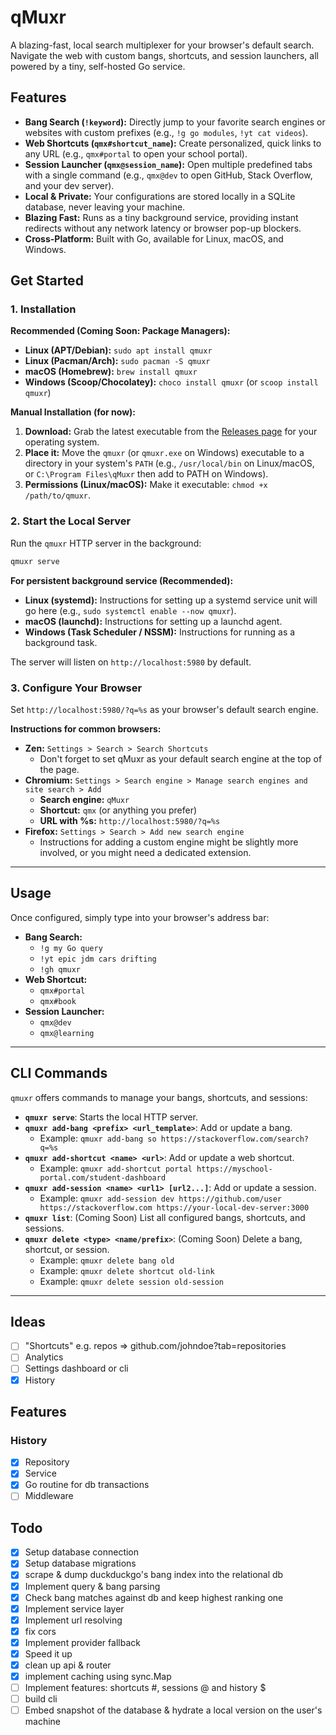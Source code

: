 # qMuxr

A blazing-fast, local search multiplexer for your browser's default search. Navigate the web with custom bangs, shortcuts, and session launchers, all powered by a tiny, self-hosted Go service.

## Features

*   **Bang Search (`!keyword`):** Directly jump to your favorite search engines or websites with custom prefixes (e.g., `!g go modules`, `!yt cat videos`).
*   **Web Shortcuts (`qmx#shortcut_name`):** Create personalized, quick links to any URL (e.g., `qmx#portal` to open your school portal).
*   **Session Launcher (`qmx@session_name`):** Open multiple predefined tabs with a single command (e.g., `qmx@dev` to open GitHub, Stack Overflow, and your dev server).
*   **Local & Private:** Your configurations are stored locally in a SQLite database, never leaving your machine.
*   **Blazing Fast:** Runs as a tiny background service, providing instant redirects without any network latency or browser pop-up blockers.
*   **Cross-Platform:** Built with Go, available for Linux, macOS, and Windows.

## Get Started

### 1. Installation

**Recommended (Coming Soon: Package Managers):**
*   **Linux (APT/Debian):** `sudo apt install qmuxr`
*   **Linux (Pacman/Arch):** `sudo pacman -S qmuxr`
*   **macOS (Homebrew):** `brew install qmuxr`
*   **Windows (Scoop/Chocolatey):** `choco install qmuxr` (or `scoop install qmuxr`)

**Manual Installation (for now):**
1.  **Download:** Grab the latest executable from the [Releases page](https://github.com/your-org/qmuxr-cli/releases) for your operating system.
2.  **Place it:** Move the `qmuxr` (or `qmuxr.exe` on Windows) executable to a directory in your system's `PATH` (e.g., `/usr/local/bin` on Linux/macOS, or `C:\Program Files\qMuxr` then add to PATH on Windows).
3.  **Permissions (Linux/macOS):** Make it executable: `chmod +x /path/to/qmuxr`.

### 2. Start the Local Server

Run the `qmuxr` HTTP server in the background:

```bash
qmuxr serve
```

**For persistent background service (Recommended):**
*   **Linux (systemd):** Instructions for setting up a systemd service unit will go here (e.g., `sudo systemctl enable --now qmuxr`).
*   **macOS (launchd):** Instructions for setting up a launchd agent.
*   **Windows (Task Scheduler / NSSM):** Instructions for running as a background task.

The server will listen on `http://localhost:5980` by default.

### 3. Configure Your Browser

Set `http://localhost:5980/?q=%s` as your browser's default search engine.

**Instructions for common browsers:**
*   **Zen:** `Settings > Search > Search Shortcuts`
    *  Don't forget to set qMuxr as your default search engine at the top of the page. 
*   **Chromium:** `Settings > Search engine > Manage search engines and site search > Add`
    *   **Search engine:** `qMuxr`
    *   **Shortcut:** `qmx` (or anything you prefer)
    *   **URL with %s:** `http://localhost:5980/?q=%s`
*   **Firefox:** `Settings > Search > Add new search engine`
    *   Instructions for adding a custom engine might be slightly more involved, or you might need a dedicated extension.

---

## Usage

Once configured, simply type into your browser's address bar:

*   **Bang Search:**
    *   `!g my Go query`
    *   `!yt epic jdm cars drifting`
    *   `!gh qmuxr`
*   **Web Shortcut:**
    *   `qmx#portal`
    *   `qmx#book`
*   **Session Launcher:**
    *   `qmx@dev`
    *   `qmx@learning`

---

## CLI Commands

`qmuxr` offers commands to manage your bangs, shortcuts, and sessions:

*   **`qmuxr serve`**: Starts the local HTTP server.
*   **`qmuxr add-bang <prefix> <url_template>`**: Add or update a bang.
    *   Example: `qmuxr add-bang so https://stackoverflow.com/search?q=%s`
*   **`qmuxr add-shortcut <name> <url>`**: Add or update a web shortcut.
    *   Example: `qmuxr add-shortcut portal https://myschool-portal.com/student-dashboard`
*   **`qmuxr add-session <name> <url1> [url2...]`**: Add or update a session.
    *   Example: `qmuxr add-session dev https://github.com/user https://stackoverflow.com https://your-local-dev-server:3000`
*   **`qmuxr list`**: (Coming Soon) List all configured bangs, shortcuts, and sessions.
*   **`qmuxr delete <type> <name/prefix>`**: (Coming Soon) Delete a bang, shortcut, or session.
    *   Example: `qmuxr delete bang old`
    *   Example: `qmuxr delete shortcut old-link`
    *   Example: `qmuxr delete session old-session`

---

## Ideas
- [ ] "Shortcuts" e.g. repos => github.com/johndoe?tab=repositories
- [ ] Analytics
- [ ] Settings dashboard or cli
- [x] History

## Features 

### History
- [x] Repository
- [x] Service
- [x] Go routine for db transactions
- [ ] Middleware

## Todo
- [x] Setup database connection
- [x] Setup database migrations
- [x] scrape & dump duckduckgo's bang index into the relational db
- [x] Implement query & bang parsing 
- [x] Check bang matches against db and keep highest ranking one 
- [x] Implement service layer 
- [x] Implement url resolving
- [x] fix cors
- [x] Implement provider fallback
- [x] Speed it up
- [x] clean up api & router
- [x] implement caching using sync.Map
- [ ] Implement features: shortcuts #, sessions @ and history $
- [ ] build cli
- [ ] Embed snapshot of the database & hydrate a local version on the user's machine
